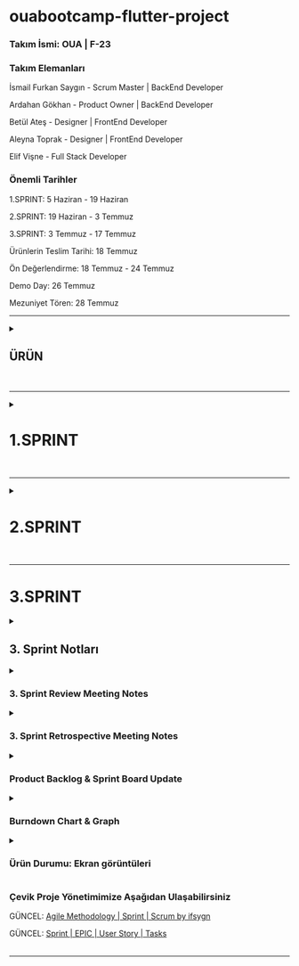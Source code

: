 # ouabootcamp-flutter-project

### Takım İsmi: OUA | F-23

### Takım Elemanları

İsmail Furkan Saygın - Scrum Master | BackEnd Developer

Ardahan Gökhan -  Product Owner | BackEnd Developer

Betül Ateş - Designer | FrontEnd Developer

Aleyna Toprak - Designer | FrontEnd Developer

Elif Vişne - Full Stack Developer

### Önemli Tarihler
1.SPRINT: 5 Haziran - 19 Haziran

2.SPRINT: 19 Haziran - 3 Temmuz

3.SPRINT: 3 Temmuz - 17 Temmuz

Ürünlerin Teslim Tarihi: 18 Temmuz

Ön Değerlendirme: 18 Temmuz - 24 Temmuz

Demo Day: 26 Temmuz

Mezuniyet Tören: 28 Temmuz

---

<table>
<details align="left"> 
<summary><h2>ÜRÜN</h2></summary>

### Ürün İsmi : **"SOkaktaBirArkadaş" / SOBA**

### **Ürün Açıklaması**

Hayvanların, hayvan sahiplerinin ve sahiplenmek isteyenlerin ihtiyaçlarına yönelik bir proje fikri ortaya koyduk. 

Barınaklardaki hayvanları görebileceğimiz, sahiplenebileceğimiz ve barınağın ihtiyaçlarına destek olabileceğimiz bir platform yapmayı hedefliyoruz.

Bu platformu Barınaklar, Hayvan Sahipleri, Veterinerler, Bakımevleri, Hayvan otelleri gibi farklı paydaşların kullanımına sunarak barınakların ve hayvan sahiplerinin problemlerini çözmek istiyoruz.

### **Soba Uygulamasının Gelir Modeli**

Hayvan dostlarının ihtiyaçlarına yönelik her türlü bilgi, hizmet ve ürüne tek bir uygulama ile ulaşılabilecek bir portal hayal ederek yola çıktık. 
Sosyal sorumluluk alanına giren bu uygulamanın gelir modelini bağış, hizmet ve ürün satışı olarak planladık.

### **Ürün Özellikleri**

**Hayvan Sahiplenmek isteyen birisi olarak uygulama içerisinden** 

- barınaklardaki hayvanları görebilir,
- hayvan sahiplenme süreçlerini yönetebilir,
- sahiplendiğiniz hayvan için ihtiyaç duyduğunuz ürünleri ve hizmetleri (veterinerlik, ulaşım vb.) satın alabilir,
- barınak ihtiyaç listesine ulaşabilir,
- barınağa bağış yapılabilirsiniz.

**Hayvan Sahipleri uygulama içerisinden** 

- hayvalarına ait bilgileri (cins, yaş, özellik, sağlık vb.) güncelleyebilir,
- hayvanlarına ait aşı takvimlerine yönelik bildirim ayarlayabilir ve planlanmış sağlık hizmetlerini alabilir,
- ulaşım hizmetlerini kullabilir,
- hayvan bakıcısı isteğinde bulunabilir,
- hayvanları için veterinerlik hizmetlerini yönetebilir,
- hayvan otellerine ulaşabilir,
- hayvanlarına ihtiyaçlarını karşılayabilir.
- backlog : Kullanıcıların ihtiyaçlarına göre en yakındaki barınak, veteriner, hayvan oteli vb. gibi verilere ulaşabilecekler.

**Barınak Personelleri ve Veterinerler uygulama içerisinden**

- hayvanların bilgilerini,
- barınak ihtiyaçlarını güncelleyebilir.

**SOBA uygulaması içineki Blog ve SSS (sıkça sorulan sorular) sayfalarından**

- hayvan sahiplenme ile ilgili ve tüm bu süreci kapsayan prosedürler,
- barınaklarla ilgili işleyiş ve genel bilgiler,
- hayvan türleri ve cinslerine ait bilgiler,
- hayvan sahiplenmeden başlayarak tüm bu süreç ve sonrasına ait bilgilere ulaşılabilir. Bu özelliklerimizi de 3. Sprintte tamamlamayı hedefliyoruz.

### **Hedef kitlesi**

16 yaşı temel alarak kullanmak isteyen herkes

Hayvan sahipleri

Hayvan sahiplenmek isteyenler

Barınak Personelleri

Veteriner Hekimler

Hayvanlar hakkında bilinçlenmek adına bir uygulamaya ihtiyacı olan herkes
</table>

---

<table>
<details align="left"> 
<summary><h1>1.SPRINT</h1></summary>
<!-- H1 Yazıları burada -->

Fikir ve Ürün ile ilgili geliştirmelerimizi Google Sheets üzerinden başlattık. [Product Planning Sheets](https://docs.google.com/spreadsheets/d/18nOiL06rkS1MQpvsWA9jAmU8oLhzNq63swkULDBYmy4/edit?usp=sharing)

**1. Sprint Notları**: Takım olarak proje yönetiminde Notion kullanımı kararlaştırılmıştır. 
Scrum yöntemini kullanırken sürekli gelişmek için (**[KAIZEN](https://tr.wikipedia.org/wiki/Kaizen)**) kazançları ve kayıpları üzerinde düşünerek yönetimde geliştirmeler yapılmıştır.

Proje Yönetiminde başlangıçta klasik Waferfall(Şelale) Yöntemi ile yaparken sonrasında bunun yanlış olduğunu ve tamamen Çevik yönetime geçmemiz gerektiğini kararlaştırdık. 
**Daily Working Notes’da** değişimi nasıl yaptığımızı görebilirsiniz.

Yeni Çevik Yönetim sistemimizde Sprint, Product Backlog Item, EPIC, User Story, Task gibi Scrum elemanlarını kullanıyoruz. 

- Notion’da EPIC Database, User Story database, Sprint Database, Tasks Database ihtiyaca yönelik olarak ilişkilendirilmiştir.
- Product Backlog Item’ları User Story Point’leri en fazla 10 point olacak şekilde User Story’lere böldük.
- Bu sprintte yaşadığımız sorunlardan dolayı tamamladığımız puan: XXX

**Puan tamamlama mantığı**: Proje boyunca tamamlanması gereken backlog puanı hesaplandıktan sonra diğer 2 sprint’e paylaştırılacaktır.

**Backlog düzeni ve Story seçimleri**: 

1. Product Backlog Item’lar EPIC’lere dönüştürülmüştür. 
2. EPIC’ler User Story’lere bölümüştür. 
    1. Her bir User Story Point (Efor Tahmini) 10 Puanı geçmeyecek şekilde bölünmüştür.
3. User Story’ler daha rahat çalışmak amacıyla Task’lara bölünmüştür.

**Daily Scrum**: Daily Scrum toplantılarının zamansal sebeplerden ötürü Discord, Whatsapp üzerinden yapılmasına karar verilmiştir. 
Sprint boyunca her gün ilgili uygulamalarla Daily Scrum yapılmıştır. 

Daily Scrum toplantısı örnekleri Google Docs ile online olarak [README.md](http://README.md)’de tarafımızdan paylaşılmaktadır: 
[Google Docs - 1.Sprint Daily Works and Meetings](https://docs.google.com/document/d/164pEHnNhWkhySnqlNO1x28JVJBLpkjMjdjipt7GYwSs/edit?usp=sharing)


## 1. Sprint Review Toplantısı

- Fikir üzerinde çok zaman harcandı.
- Sign Up / Sign In Page yapıldı.
- Yazılan kodlar GitHub’ yüklenecek.
- Splash Page eksik.
- Cover Page eksik.
- Drawer/Navigator Page eksik.
- Product Backlog düzenlenecek.

## 1. Sprint Retrospective Toplantısı

1.Sprint 2 haftalık sürecin değerlendirmesi

Bir sonraki Sprint’te iş süreçlerini iyileştirmek için geçmiş Sprint’in incelendiği ve “nasıl daha iyi performans gösterebiliriz?” sorusuna cevap arayacağız. Toplantının amacı üretkenliği arttırmak adına bir sonraki Sprint’te mevcut Sprint’e göre bir iyileştirme sağlamak için alınması gereken aksiyonları belirlemek ve hangi aksiyonların öncelikli bir şekilde hemen hayata geçirilmeye çalışılacağına karar vermek

- Kod’a daha fazla odaklanması
- Toplantıları kısaltalım, azaltalım.

### Ne tür sorunlar yaşadık? zor olan nelerin üstesinden geldik? Takım olarak neleri iyi başardık ?

1.KRİZ: Sprint 1'in ortasında 1 takım arkadaşımız takım değiştirdiğini söyledi ve 4 kişi kaldık. 
Yalnız kalan kişilerle iletişime geçip, akademinin onayı olursa 5. olarak takımımıza gelmek isteyip istemediklerini sorduk.
Akademinin yalnız kalan kişilere ve ekik kalan takımlara yardımcı olması sayesinde Elif Vişne'yi ekibimize katmış olduk.(KRİZ ÇÖZÜLDÜ).

2.KRİZ: Sprint 1'in sonuna doğru Roadmap üzerinde çalışırken proje fikrimizin 2022_bootcamp' de dereceye giren bir takımla çok benzediğini iletti. 
Hepimizin dikkatinden kaçmış olması takım motivasyonunu olumsuz etkiledi. 
- Durumu Proje asistanımıza ilettik ve farklılıklar olduğu sürece yapabileciğimizi iletti
Fikrimizi geliştirmeye yönelik toplantı yaptık ve yeni bir motivasyonla fikri sahiplendik (KRİZ ÇÖZÜLDÜ).

3.KRİZ: Proje yönetiminde Waterfall (Klasik) kullanmamız ilerlememizi olumsuz etkiledi. 
Eksiklerimizi öğrenip sistemimizi  güncelledik ve Agile Methodology ile Sprint ve Scrum yönetimini uyguladık. (KRİZ ÇÖZÜLDÜ).

[Agile Methodology | Sprint | Scrum by ifsygn](https://ifsygn.notion.site/Agile-Methodology-Sprint-Scrum-by-ifsygn-5f9216afae204f0f86a51841b5289d58?pvs=4)

### Geliştirilmesi veya sonraki sprintlerde dikkat edilmesi gereken konular neler?
- Akademinin duyurularını ve kaynaklarını tam anlamıyla dikkate almak gerekiyor.
- Agile Yönetiminin faydalarından daha fazla yararlanmalıyız.

## 1. Product Backlog Refinement (Grooming) Toplantısı

![PBI to EPIC to User Story](https://github.com/ifsygn/ouabootcamp-f23-flutter-project/assets/49685601/7802391f-4c4b-43f2-a210-57afb6aaa4c0)

![User Stories by Sprints](https://github.com/ifsygn/ouabootcamp-f23-flutter-project/assets/49685601/4ee98c77-bbb7-493b-9444-07bc612bcc8f)

### Çevik Proje Yönetimimize Aşağıdan Ulaşabilirsiniz

GÜNCEL: [Agile Methodology | Sprint | Scrum by ifsygn](https://ifsygn.notion.site/Agile-Methodology-Sprint-Scrum-by-ifsygn-5f9216afae204f0f86a51841b5289d58?pvs=4)

GÜNCEL: [Sprint | EPIC | User Story | Tasks](https://ifsygn.notion.site/Databases-db172cc59d80415597104cdc2ff0c90d)

### Ürün Durumu: Ekran görüntüleri:
![Splash Screen](https://github.com/ifsygn/ouabootcamp-f23-flutter-project/assets/49685601/0553cd3d-3d82-4a43-9719-49a924983c37)
![Slidable Introduction Screen](https://github.com/ifsygn/ouabootcamp-f23-flutter-project/assets/49685601/bcd007ca-fd5e-4378-a115-79f256798b67)
![image](https://github.com/ifsygn/ouabootcamp-f23-flutter-project/assets/49685601/64f5868c-6872-469e-8822-a23839b6d687)
![Login](https://github.com/ifsygn/ouabootcamp-f23-flutter-project/assets/49685601/e0d4a9e7-b5ad-4f3d-a1af-bf866333f315)
![image](https://github.com/ifsygn/ouabootcamp-f23-flutter-project/assets/49685601/3cf615c4-264a-4277-a8ba-74c2aa994c12)
![image](https://github.com/ifsygn/ouabootcamp-f23-flutter-project/assets/49685601/611ae480-76ff-4eaa-94cf-da896513746f)

</table>

---

<table>
<details align="left"> 
 <summary><h2><h1>2.SPRINT</h1></summary>
<!-- H1 Yazıları burada -->
    
<details align="left"> 
<summary><h2>2. Sprint Notları</h2></summary>
<!-- H2 Yazıları burada -->

- Proje yönetiminde önemli bir değişiklik yapılmış olup tamamen Agile ve Scrum Yönetim prensiplerine geçilmiştir. 19 Haziran’da User Story’leri netleştirdik. 20 Haziran’da yaptığımız Sprint Planning Meeting ile takımdaki her bireye User Story’ler tarihler ile atanmıştır.
- Bu Sprint’te software eksiklerimizi kapatarak 3. Sprint’e daha sağlam bir şekilde girmeyi hedefledik. Lakin bayramın yarattığı boşluk ve kodlamada aldığımız hatalar planlananın gerisine düşmemize sebep oldu.
- Görev paylaşımını iyi bir şekilde yapabilmemiz, 1. Sprint’ten aldığımız dersler sayesinde uygulamayı 5 farklı kişi olarak 5 ayrı koldan geliştirmeyi başarabildik. Agile Yönetim Sisteminin bu esneklik ve hedefe yönelik avantajlarını ekip olarak özümsedik.
- Akademi’nin Değerlendirme Kriterlerini de görev paylaşımı olarak takım arkadaşlarımıza elimizden geldiğince dağıtmaya çalıştık. Proje teslimi gibi tüm takımın sorumlu olduğu kriterlerde birbirimizin motivasyonunu artıracak telkinlerle, her gün belirlediğimiz ve paylaştığımız hedeflerimizle tamamlamaya çalışacağız.
- BackEnd konusunda (database, viewmodel, service) pratik eksiğimizin olmasından dolayı planladığımızdan daha çok zamana ihtiyacımız oldu. FrontEnd’in önden giderek viewmodel’da tamamlamaya destek olması kararlaştırıldı.
- **Sprint içinde tamamlanması tahmin edilen puan**: 133 puan

**Backlog düzeni ve Story seçimleri**:

1. Product Backlog Item’lar düzensiz bir şekilde alt alta yazıldıktan sonra EPIC’ler olarak gruplandırılmıştır.
2. EPIC’ler önceliklendirildikten sonra (Priority: P0>P1>P2) User Story’ler yazılmıştır.
3. User Story’ler gerektiğinde daha rahat çalışmak amacıyla Task’lara bölünmüştür.

**Puan tamamlama mantığı**:
    - Her bir User Story Point Fibonacci sayıları ile 1, 2, 3, 5, 8 ve en büyük 10 olacak şekilde değerlendirilmiştir. Daha büyük Puana sahip Story’ler Sub Story’lere bölünmüştür. 2. Sprint boyunca tamamlanması gereken puan, iş yükü önceliğine göre hesaplanmış ve 133 olarak kararlaştırılmıştır.

**Daily Scrum**: Daily Scrum toplantıları WhatsApp’ta planlanıp, Discord’da yapılmıştır.


[Google Docs - 2.Sprint Daily Scrums and Meeting](https://docs.google.com/document/d/1ZFAcBfnqhweAyKXDXtTSrmKumbx_P_hKp4nTZtIEKT4/edit?usp=sharing)
</details>

<details align="left"> 
<summary><h3>2. Sprint Review Meeting Notes</h3></summary>
<!-- H3 Yazıları burada -->

**Alınan kararlar**:  İlk sprintte yaşanılan sınav ve ufak çaplı krizlerimizin yaşatmış olduğu gecikmeler takım ile görüşüldü. Bu sprintte uygulamanın splash, intro, signin-up işlemleri yapıldı. Blog ve shelter sayfalarına başlangıçlar yapıldı. Uygulama kullanıcı gözüyle incelendiğinde UX deneyimi ve UI'da yapılacak değişiklikler/düzenlemeler üzerine konuşuldu. Teknik eğitimlere devam edilmesi, pratik anlamda eksiklikler konuşuldu ve tüm eksikliklerin giderilmesi konusunda mutabık kalındı. 3. sprintte de mutabık kalınan konu üzerinden devam ederek, uygulamanın bütünü için kullanıcı deneyimi ve tasarım iyileştirme kararı verildi. App-Core-Common-UI yaklaşımı benimsendi.

**Sprint Review katılımcıları:** Ardahan Gökhan, Elif Vişne, Betül Ateş, Aleyna Toprak, İsmail Furkan Saygın
</details>

<details align="left"> 
<summary><h3>2. Sprint Retrospective Meeting Notes</h3></summary>
<!-- H3 Yazıları burada -->

- Sprint başlangıcında takım arkadaşlarımızın bazılarının Üniversite Final Sınavları vardı. Bazı arkadaşlarımız şehir dışındaydı. Aynı zamanda bayram sebebiyle olabilecek gecikmeleri önceden konuştuk ve bunlara uygun planlamamızı yaptık.
- BackEnd konusunda (database, viewmodel, service) pratik eksiğimizin olmasından dolayı planladığımızdan daha çok zamana ihtiyacımız oldu. FrontEnd’in önden giderek viewmodel’da tamamlamaya destek olması kararlaştırıldı.
- İlk Sprint’teki tecrübelerimize dayanarak takım arkadaşlarımızın müsaitlik durumlarına göre görev ve sorumluluklarda değişikliğe gitmeye karar verdik.
- Shelter, Blog, User, Pet konularındaki öncelikli hedefimizi backend olarak belirledik. 3. Sprint’te bu konulardaki çalışmaların devam etmesine karar verilmiştir.
</details>

<details align="left"> 
<summary><h2>2. Product Backlog & Sprint Board Update</h2></summary>
<!-- H2 Yazıları burada -->
    
- Planned Time / Actual Time    
- Assign / Status / Priority    
- EPIC / User Story / User Story Point
![image](https://github.com/ifsygn/ouabootcamp-f23-flutter-project/assets/49685601/91098187-b2a2-47f7-92e4-bf6c9003d4b5)
</details>
<details align="left"> 
<summary><h3>Burndown Chart</h3></summary>
    
![Burndown Chart](https://github.com/ifsygn/ouabootcamp-f23-flutter-project/assets/49685601/afb8cccb-5d88-4b20-9e3d-6906d85fc104)
![Burndown Graph](https://github.com/ifsygn/ouabootcamp-f23-flutter-project/assets/49685601/d42210eb-6eb1-4fef-9921-b751efdd34c7)

</details>

<details align=""> 
<summary><h3>Ürün Durumu: Ekran görüntüleri</h3></summary>

<div style="display: flex; justify-content: center;">
    <img src="https://github.com/ifsygn/ouabootcamp-f23-flutter-project/assets/49685601/684d82b7-fc3f-4128-979e-83d692f65384" alt="SplashScreen" style="height: 400px;">
    <img src="https://github.com/ifsygn/ouabootcamp-f23-flutter-project/assets/49685601/349cee9e-8617-4fea-994a-9999e0c2dcdc" alt="IntroductionScreen-1" style="height: 400px;">
    <img src="https://github.com/ifsygn/ouabootcamp-f23-flutter-project/assets/49685601/b1d30000-4c26-4797-a85b-c830fc077bbb" alt="IntroductionScreen-2" style="height: 400px;">
</div>

<div style="display: flex; justify-content: center;">
    <img src="https://github.com/ifsygn/ouabootcamp-f23-flutter-project/assets/49685601/e9cb4d19-66b5-4788-8638-79cb909da155" alt="LoginView" style="height: 400px;">
    <img src="https://github.com/ifsygn/ouabootcamp-f23-flutter-project/assets/49685601/3df4a0d6-9cdb-4b28-b529-f9865b0a98e2" alt="RegisterView" style="height: 400px;">
    <img src="https://github.com/ifsygn/ouabootcamp-f23-flutter-project/assets/49685601/1fbd5e85-5861-4e6a-97a4-06015bcaec3d" alt="AnonymousLogin" style="height: 400px;">
</div>

<div style="display: flex; justify-content: center;">
    <img src="https://github.com/ifsygn/ouabootcamp-f23-flutter-project/assets/49685601/3e320d6d-8bab-4f7b-81cc-ee24a4444d58" alt="Blog" style="height: 400px;">
    <img src="https://github.com/ifsygn/ouabootcamp-f23-flutter-project/assets/49685601/cf6399c8-da14-4f70-8553-091228b95e87" alt="UserProfilePage" style="height: 400px;">
    <img src="https://github.com/ifsygn/ouabootcamp-f23-flutter-project/assets/49685601/0024c8d5-7e08-4ac1-80d3-740ac6ef989b" alt="ChooseLocation" style="height: 400px;">
</div>

</details>
</details>
</table>

---

<table>
<!-- <details align="left"><summary></summary> --> 
<h1>3.SPRINT</h1>
<!-- H1 Yazıları burada -->
    
<details align="left"> 
<summary><h2>3. Sprint Notları</h2></summary>
<!-- H2 Yazıları burada -->

- Bu Sprint’te FrontEnd ve BackEnd eksiklerimizi kapatarak çalışan bir proje vermeyi hedefledik.

- 1.Sprint ve 2.Sprint’ten aldığımız dersler sayesinde ve GitHub'u daha efektif kullanmamız sayesinde 5 farklı kişi olarak 5 ayrı koldan geliştirmeyi başarabildik.

- Agile Yönetim Sisteminin bu esneklik ve hedefe yönelik avantajlarını ekip olarak özümsedik.

**Sprint içinde tamamlanması tahmin edilen puan**: 196 puan

**Backlog düzeni ve Story seçimleri**:

1. Product Backlog Item’lar düzensiz bir şekilde alt alta yazıldıktan sonra EPIC’ler olarak gruplandırılmıştır.
2. EPIC’ler önceliklendirildikten sonra (Priority: P0>P1>P2) User Story’ler yazılmıştır.
3. User Story’ler gerektiğinde daha rahat çalışmak amacıyla Task’lara bölünmüştür.

**Puan tamamlama mantığı**:
    - Her bir User Story Point Fibonacci sayıları ile 1, 2, 3, 5, 8 ve en büyük 10 olacak şekilde değerlendirilmiştir. Daha büyük Puana sahip Story’ler Sub Story’lere bölünmüştür. 2. Sprint boyunca tamamlanması gereken puan, iş yükü önceliğine göre hesaplanmış ve 196 olarak kararlaştırılmıştır.

**Daily Scrum**: Daily Scrum toplantıları WhatsApp’ta planlanıp, Discord’da yapılmıştır.

[Google Docs - 3.Sprint Daily Scrums and Meeting](https://docs.google.com/document/d/1BnzygIafTSuzz8zD6g64wZOYwF8jUhXJuOsYjRXCxWc/edit?usp=sharing)
</details>

<details align="left"> 
<summary><h3>3. Sprint Review Meeting Notes</h3></summary>
<!-- H3 Yazıları burada -->

**Alınan kararlar**: Bu sprintte uygulamanın BLOG, SHELTER, PET, USER gibi EPIC yapıldı. 
Blog ve shelter sayfaları büyük ölçüde tamamlandı ama geliştirmeler yapılabilir. 
Uygulama kullanıcı gözüyle incelendiğinde UX deneyimi ve UI'da yapılacak değişiklikler/düzenlemeler üzerine konuşuldu.

**Sprint Review katılımcıları:** İsmail Furkan Saygın, Ardahan Gökhan, Elif Vişne, Betül Ateş, Aleyna Toprak
</details>

<details align="left"> 
<summary><h3>3. Sprint Retrospective Meeting Notes</h3></summary>
<!-- H3 Yazıları burada -->

- Takımdaki bir çok arkadaşımızın mücbir sebeplerden dolayı zaman zaman toplantılara katılamadı ve görevlerini mecburen aksattığı durumlar oldu. 
Ama olabilecek gecikmeleri önceden konuştuk ve bunlara uygun planlamamızı yaptık.
- İlk Sprint’teki tecrübelerimize dayanarak takım arkadaşlarımızın müsaitlik durumlarına göre görev ve sorumluluklarda değişikliğe gitmeye karar verdik.
- FrontEnd ve BackEnd konusunda kodların bir araya getirilmden önce temel konuların netleştirilmiş olması gerektiğini farkettik. 
Yarışma ile birlikte ilk tecrübelerimizi de kazandığımız için kaybettiğimiz bazı sürelerin telafisini daha fazla çalışarak ve öğrenerek kapatmaya gayret ettik.
</details>

<details align="left"> 
<summary><h3>Product Backlog & Sprint Board Update</h3></summary>
<!-- H2 Yazıları burada -->
    
- Planned Time / Actual Time    
- Assign / Status / Priority    
- EPIC / User Story / User Story Point

![User Story-All Responsible](https://github.com/ifsygn/ouabootcamp-f23-flutter-project/assets/49685601/e15cd263-7141-4a10-bdcc-2fbd7b6ea43d)
<details align=""> <summary>by Responsible</summary>

![Aleyna](https://github.com/ifsygn/ouabootcamp-f23-flutter-project/assets/49685601/e46aede7-5010-4a37-8220-bcd738133cfa)
![Ardahan-1](https://github.com/ifsygn/ouabootcamp-f23-flutter-project/assets/49685601/53942401-bcd3-4c30-b43a-b1ad0401dd3d)
![Ardahan-2](https://github.com/ifsygn/ouabootcamp-f23-flutter-project/assets/49685601/13877e9c-6765-4d34-8a43-2d4655edc0b1)
![Betül](https://github.com/ifsygn/ouabootcamp-f23-flutter-project/assets/49685601/26f011b4-4361-4ff2-ae18-c8d3a8bea811)
![Elif](https://github.com/ifsygn/ouabootcamp-f23-flutter-project/assets/49685601/c0ffb506-d078-4e2f-9544-4cf58f0a9c94)
![İsmail-1](https://github.com/ifsygn/ouabootcamp-f23-flutter-project/assets/49685601/35a3244b-8232-4aff-ac81-3f5664f826c0)
![İsmail-2](https://github.com/ifsygn/ouabootcamp-f23-flutter-project/assets/49685601/9df8e845-4568-4d1c-bb88-78af89b4ca84)

</details>

</details>
<details align="left"> 
<summary><h3>Burndown Chart & Graph</h3></summary>
    
![Burndown Chart](https://github.com/ifsygn/ouabootcamp-f23-flutter-project/assets/49685601/3a3a93c5-4939-4beb-af02-d113aa6ea639)
    
![Burndown Graph](https://github.com/ifsygn/ouabootcamp-f23-flutter-project/assets/49685601/5ebf415b-f52c-419e-95c2-c8ae6ffc588c)

</details>

<details align=""> 
<summary><h3>Ürün Durumu: Ekran görüntüleri</h3></summary>

<details align=""> <summary>Intro</summary>
    <img src="https://github.com/ifsygn/ouabootcamp-f23-flutter-project/assets/49685601/3f8c8e7f-47a5-4e4d-8aa0-a5cd8c534e6b" alt="UserProfileEditPage" style="height: 400px;">
    <img src="https://github.com/ifsygn/ouabootcamp-f23-flutter-project/assets/49685601/3c047354-6cae-46c3-af46-ccc6a5e818e2" alt="UserProfileEditPage" style="height: 400px;">
    <img src="https://github.com/ifsygn/ouabootcamp-f23-flutter-project/assets/49685601/aa508b4c-6162-4f35-86c9-2366cf5dffad" alt="UserProfileEditPage" style="height: 400px;">
    <img src="https://github.com/ifsygn/ouabootcamp-f23-flutter-project/assets/49685601/2c31b0c0-7648-4dc9-95c2-db582723ee92" alt="UserProfileEditPage" style="height: 400px;">
        
</details>

<details align=""> <summary>Admin</summary>
    <img src="https://github.com/ifsygn/ouabootcamp-f23-flutter-project/assets/49685601/67176691-d102-4e8b-9d0f-413867c246ad" alt="Admin Add Blog" style="height: 400px;">
    <img src="https://github.com/ifsygn/ouabootcamp-f23-flutter-project/assets/49685601/f2629ba1-5b1f-4df0-b0ca-f8659154e5a8" alt="Resim Seçme" style="height: 400px;">
    <img src="https://github.com/ifsygn/ouabootcamp-f23-flutter-project/assets/49685601/da006486-1e92-4dbd-a9d9-ad39908f7ec6" alt="Blog-Oluşturma" style="height: 400px;">
    <img src="https://github.com/ifsygn/ouabootcamp-f23-flutter-project/assets/49685601/7c2838ba-b47b-40be-86fc-f89c0e015be9" alt="Blog-Database" style="height: 400px;">
</details>

<details align=""> <summary>Blog</summary>
    <img src="https://github.com/ifsygn/ouabootcamp-f23-flutter-project/assets/49685601/6ded3529-1a11-47f3-a8a9-81c2b45b0cee" alt="Blog-Home-Page" style="height: 400px;">
    <img src="https://github.com/ifsygn/ouabootcamp-f23-flutter-project/assets/49685601/363e3bee-55d1-42d4-8220-6c55ca1d499e" alt="Blog-Detail-Page" style="height: 400px;">
</details>

<details align=""> <summary>User</summary>
    <img src="https://github.com/ifsygn/ouabootcamp-f23-flutter-project/assets/49685601/9fe1044f-a552-4472-94fd-5835e080c463" alt="UserProfileEditPage" style="height: 400px;">
    <img src="https://github.com/ifsygn/ouabootcamp-f23-flutter-project/assets/49685601/020dac20-0fd9-4177-8472-1f710672f4cf" alt="UserProfileEditPage" style="height: 400px;">
</details>

<details align=""> <summary>Shelter</summary>
    <img src="https://github.com/ifsygn/ouabootcamp-f23-flutter-project/assets/49685601/f73d67d4-a1b1-400a-b036-8f9f030e8d84" alt="Shelter-Search-Page" style="height: 400px;">
    <img src="https://github.com/ifsygn/ouabootcamp-f23-flutter-project/assets/49685601/65c25ed1-0dac-49f3-b3ea-b798aa97234a" alt="Shelter-Profile-Page" style="height: 400px;">

</details>

<details align=""> <summary>Pet</summary>
    <img src="https://github.com/ifsygn/ouabootcamp-f23-flutter-project/assets/49685601/a9a19aba-39e4-45b7-83b2-e357ca796429" alt="Pet-Profile-Page" style="height: 400px;">
    <img src="https://github.com/ifsygn/ouabootcamp-f23-flutter-project/assets/49685601/67994764-d6c2-4c6c-b3b3-3e754031bd01" alt="Pet-Edit-Page" style="height: 400px;">
    
</details>

</details>

### Çevik Proje Yönetimimize Aşağıdan Ulaşabilirsiniz

GÜNCEL: [Agile Methodology | Sprint | Scrum by ifsygn](https://ifsygn.notion.site/Agile-Methodology-Sprint-Scrum-by-ifsygn-5f9216afae204f0f86a51841b5289d58?pvs=4)

GÜNCEL: [Sprint | EPIC | User Story | Tasks](https://ifsygn.notion.site/Databases-db172cc59d80415597104cdc2ff0c90d)

</details>
</table>

---
